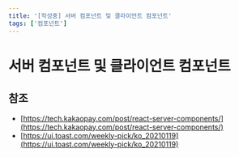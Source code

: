 ```yaml
---
title: '[작성중] 서버 컴포넌트 및 클라이언트 컴포넌트'
tags: ['컴포넌트']
---
```


# 서버 컴포넌트 및 클라이언트 컴포넌트

## 참조

* [https://tech.kakaopay.com/post/react-server-components/](https://tech.kakaopay.com/post/react-server-components/)
* [https://ui.toast.com/weekly-pick/ko_20210119](https://ui.toast.com/weekly-pick/ko_20210119)
